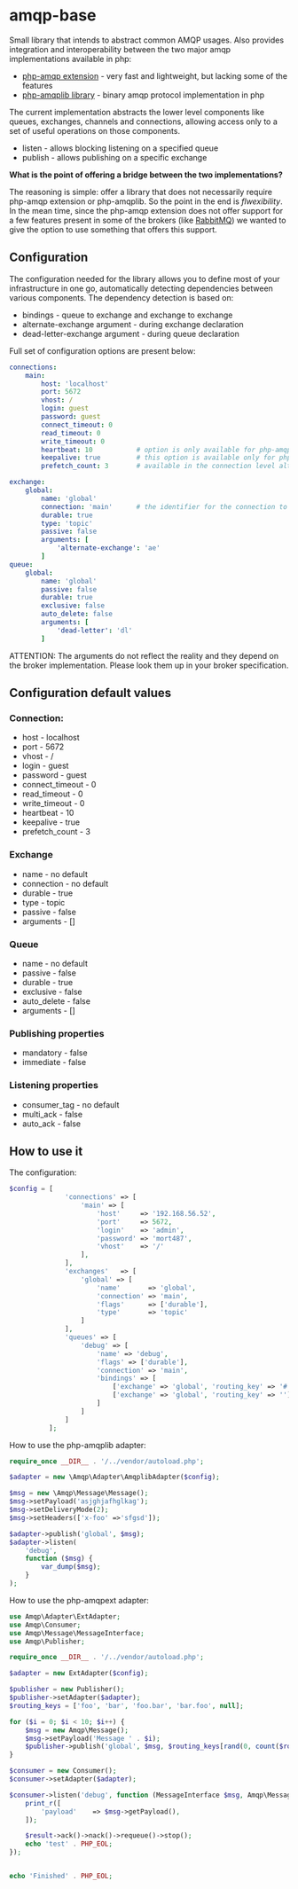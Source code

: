 # amqp-base

Small library that intends to abstract common AMQP usages. Also provides integration and interoperability between the
two major amqp implementations available in php:

* [php-amqp extension](https://github.com/pdezwart/php-amqp) - very fast and lightweight, but lacking some of the features
* [php-amqplib library](https://github.com/videlalvaro/php-amqplib) - binary amqp protocol implementation in php
    
The current implementation abstracts the lower level components like queues, exchanges, channels and connections, allowing
access only to a set of useful operations on those components.

* listen - allows blocking listening on a specified queue
* publish - allows publishing on a specific exchange

**What is the point of offering a bridge between the two implementations?**

The reasoning is simple: offer a library that does not necessarily require php-amqp extension or php-amqplib. So the point 
in the end is *flwexibility*. In the mean time, since the php-amqp extension does not offer support for a few features present
in some of the brokers (like [RabbitMQ](http://www.rabbitmq.com)) we wanted to give the option to use something that offers
this support.
    
## Configuration

The configuration needed for the library allows you to define most of your infrastructure in one go, automatically detecting
dependencies between various components. The dependency detection is based on:

* bindings - queue to exchange and exchange to exchange
* alternate-exchange argument - during exchange declaration
* dead-letter-exchange argument - during queue declaration
    
Full set of configuration options are present below:
```yaml
connections:
    main:
        host: 'localhost'
        port: 5672
        vhost: /
        login: guest
        password: guest
        connect_timeout: 0
        read_timeout: 0
        write_timeout: 0
        heartbeat: 10           # option is only available for php-amqplib and php-amqp >=1.6beta3
        keepalive: true         # this option is available only for php-amqplib
        prefetch_count: 3       # available in the connection level although is a channel option

exchange:
    global:
        name: 'global'
        connection: 'main'      # the identifier for the connection to be used along with this exchange
        durable: true
        type: 'topic'
        passive: false
        arguments: [
            'alternate-exchange': 'ae'
        ]
queue:
    global:
        name: 'global'
        passive: false
        durable: true
        exclusive: false
        auto_delete: false
        arguments: [
            'dead-letter': 'dl'
        ]
```

ATTENTION: The arguments do not reflect the reality and they depend on the broker implementation. Please look them up in
your broker specification.

## Configuration default values
### Connection:

* host - localhost
* port - 5672
* vhost - /
* login - guest
* password - guest
* connect_timeout - 0
* read_timeout - 0
* write_timeout - 0
* heartbeat - 10
* keepalive - true
* prefetch_count - 3

### Exchange

* name - no default
* connection - no default
* durable - true
* type - topic
* passive - false
* arguments - []

### Queue

* name - no default
* passive - false
* durable - true
* exclusive - false
* auto_delete - false
* arguments - []

### Publishing properties

* mandatory - false
* immediate - false

### Listening properties

* consumer_tag - no default
* multi_ack - false
* auto_ack - false

## How to use it

The configuration:
```php
$config = [
              'connections' => [
                  'main' => [
                      'host'     => '192.168.56.52',
                      'port'     => 5672,
                      'login'    => 'admin',
                      'password' => 'mort487',
                      'vhost'    => '/'
                  ],
              ],
              'exchanges'   => [
                  'global' => [
                      'name'       => 'global',
                      'connection' => 'main',
                      'flags'      => ['durable'],
                      'type'       => 'topic'
                  ]
              ],
              'queues' => [
                  'debug' => [
                      'name' => 'debug',
                      'flags' => ['durable'],
                      'connection' => 'main',
                      'bindings' => [
                          ['exchange' => 'global', 'routing_key' => '#'],
                          ['exchange' => 'global', 'routing_key' => '']
                      ]
                  ]
              ]
          ];
```

How to use the php-amqplib adapter:

```php
require_once __DIR__ . '/../vendor/autoload.php';

$adapter = new \Amqp\Adapter\AmqplibAdapter($config);

$msg = new \Amqp\Message\Message();
$msg->setPayload('asjghjafhglkag');
$msg->setDeliveryMode(2);
$msg->setHeaders(['x-foo' =>'sfgsd']);

$adapter->publish('global', $msg);
$adapter->listen(
    'debug',
    function ($msg) {
        var_dump($msg);
    }
);
```

How to use the php-amqpext adapter:
```php
use Amqp\Adapter\ExtAdapter;
use Amqp\Consumer;
use Amqp\Message\MessageInterface;
use Amqp\Publisher;

require_once __DIR__ . '/../vendor/autoload.php';

$adapter = new ExtAdapter($config);

$publisher = new Publisher();
$publisher->setAdapter($adapter);
$routing_keys = ['foo', 'bar', 'foo.bar', 'bar.foo', null];

for ($i = 0; $i < 10; $i++) {
    $msg = new Amqp\Message();
    $msg->setPayload('Message ' . $i);
    $publisher->publish('global', $msg, $routing_keys[rand(0, count($routing_keys) - 1)]);
}

$consumer = new Consumer();
$consumer->setAdapter($adapter);

$consumer->listen('debug', function (MessageInterface $msg, Amqp\Message\Result $result) use (&$i) {
    print_r([
        'payload'    => $msg->getPayload(),
    ]);

    $result->ack()->nack()->requeue()->stop();
    echo 'test' . PHP_EOL;
});


echo 'Finished' . PHP_EOL;
```